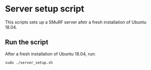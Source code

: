 # Server setup script

This scripts sets up a SMuRF server afetr a fresh installation of Ubuntu 18.04.

## Run the script

After a fresh installation of Ubuntu 18.04, run:

```
sudo ./server_setup.sh
```
